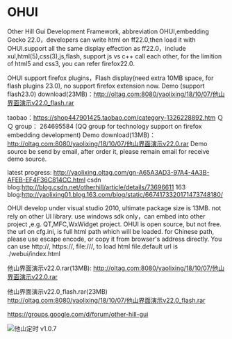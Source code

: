 # OHUI
Other Hill Gui Development Framework, abbreviation OHUI,embedding Gecko 22.0，developers can write html on ff22.0,then load it with OHUI.support all the same display effection as  ff22.0，include xul,html(5),css(3),js,flash,  support js vs c++ call each other, for the limition of html5 and css3, you can refer firefox22.0.

OHUI support firefox plugins，Flash display(need extra 10MB space, for flash plugins 23.0), no support firefox extension now.
Demo (support flash23.0) download(23MB)：http://oltag.com:8080/yaolixing/18/10/07/他山界面演示v22.0_flash.rar

taobao：https://shop447901425.taobao.com/category-1326228892.htm
ＱＱ group：  264695584 (QQ group for technology support on firefox embedding development)
Demo download(13MB)：http://oltag.com:8080/yaolixing/18/10/07/他山界面演示v22.0.rar
Demo source be send by email, after order it, please remain email for receive demo source.

latest progress: http://yaolixing.oltag.com/gn-A65A3AD3-97A4-4A3B-AFEB-EF4F36C814CC.html
csdn blog:http://blog.csdn.net/otherhill/article/details/73696611
163 blog:http://yaolixing01.blog.163.com/blog/static/6674173320171473748180/

OHUI develop under visual studio 2010, ultimate package size is 13MB. not rely on other  UI library. use windows sdk only，can embed into other project ,e.g.  QT,MFC,WxWidget project. OHUI is open source, but not free.
the url  on cfg.ini, is  full html path which will be loaded.  for Chinese path, please use escape encode, or copy it from browser's address directly. You can use http://, https://, file:///, to load html file.default url is ./webui/index.html 

他山界面演示v22.0.rar(13MB):
http://oltag.com:8080/yaolixing/18/10/07/他山界面演示v22.0.rar

他山界面演示v22.0_flash.rar(23MB)
http://oltag.com:8080/yaolixing/18/10/07/他山界面演示v22.0_flash.rar

https://groups.google.com/d/forum/other-hill-gui

![他山定时 v1.0.7](http://oltag.com:8080/yaolixing/18/00/13/%E4%BB%96%E5%B1%B1%E5%AE%9A%E6%97%B6v1.0.7.png)
